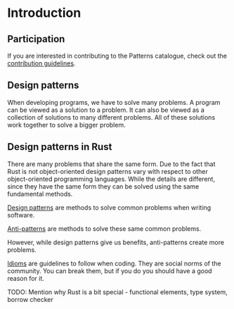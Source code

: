 # Introduction

## Participation
If you are interested in contributing to the Patterns catalogue, check out the [contribution guidelines](./CONTRIBUTING.md). 

## Design patterns

When developing programs, we have to solve many problems. A program can be viewed as a solution to a problem. It can also be viewed as a collection of solutions to many different problems. All of these solutions work together to solve a bigger problem.

## Design patterns in Rust

There are many problems that share the same form. Due to the fact that Rust is not object-oriented design patterns vary with respect to other object-oriented programming languages. While the details are different, since they have the same form they can be solved using the same fundamental methods.

[Design patterns](./patterns/index.md) are methods to solve common problems when writing software.

[Anti-patterns](./anti_patterns/index.md) are methods to solve these same common problems.

However, while design patterns give us benefits, anti-patterns create more problems.

[Idioms](./idioms/index.md) are guidelines to follow when coding. They are social norms of the community.
You can break them, but if you do you should have a good reason for it.

TODO: Mention why Rust is a bit special - functional elements, type system, borrow checker
